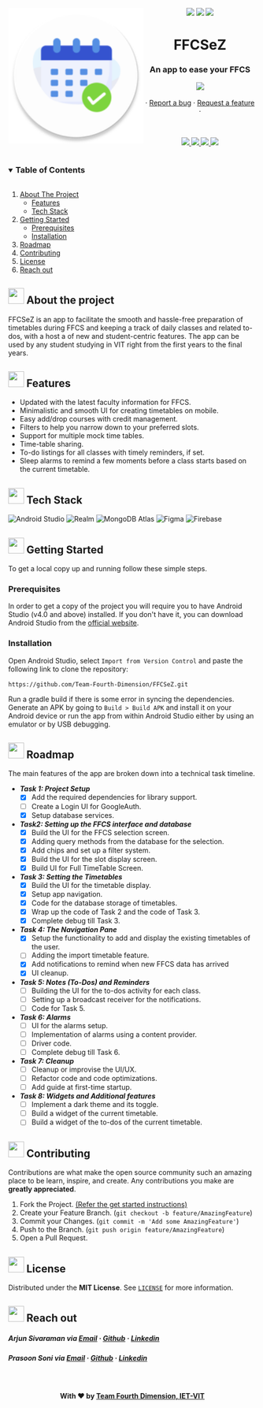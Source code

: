 <p align="center">
  <a href="https://github.com/Team-Fourth-Dimension/FFCSeZ">
    <img align="left" src="images/icon.png" alt="App Icon" width="275" height="275">
  </a>
  
  <p align="center">
    <img src="https://img.shields.io/badge/STATUS-ACITVE-green?style=for-the-badge">
    <img src="https://img.shields.io/badge/Version-1.0-orange?style=for-the-badge">
    <a href="https://github.com/Team-Fourth-Dimension/FFCSeZ/blob/master/LICENSE">
      <img src="https://img.shields.io/github/license/github_username/repo.svg?style=for-the-badge">
    </a>
  </p>  
  
  <h1 align="center">FFCSeZ</h3>
  <h3 align="center">An app to ease your FFCS</h3>
  
  <p align="center">
     <img src="https://img.shields.io/badge/Explore%20the%20docs-%3E%3E-blue?style=for-the-badge&logo=readthedocs">
  </p>
  
   <p align="center">
  ·
  <a href="https://github.com/Team-Fourth-Dimension/FFCSeZ/issues">Report a bug</a>
  ·
  <a href="https://github.com/Team-Fourth-Dimension/FFCSeZ/issues">Request a feature</a>
  ·
  </p>
</p>

<br>

<p align="center">
  <a href="https://github.com/Team-Fourth-Dimension/FFCSeZ/graphs/contributors">
    <img src="https://img.shields.io/github/contributors/Team-Fourth-Dimension/FFCSeZ.svg?style=for-the-badge">
  </a>
  <a href="https://github.com/Team-Fourth-Dimension/FFCSeZ/network/members">
    <img src="https://img.shields.io/github/forks/Team-Fourth-Dimension/FFCSeZ.svg?style=for-the-badge">
  </a>  
  <a href="https://github.com/Team-Fourth-Dimension/FFCSeZ/stargazers">
    <img src="https://img.shields.io/github/stars/Team-Fourth-Dimension/FFCSeZ.svg?style=for-the-badge">
  </a>
  <a href="https://github.com/Team-Fourth-Dimension/FFCSeZ/issues">
    <img src="https://img.shields.io/github/issues/Team-Fourth-Dimension/FFCSeZ.svg?style=for-the-badge">
  </a>
</p>  

<details open="open">
  <summary><h3 style="display: inline-block">Table of Contents</h3></summary>
  <ol>
    <li><a href="#-about-the-project">About The Project</a>
      <ul>
        <li><a href="#-features">Features</a></li>
        <li><a href="#-tech-stack">Tech Stack</a></li>
      </ul>
    </li>
    <li>
      <a href="#-getting-started">Getting Started</a>
      <ul>
        <li><a href="#prerequisites">Prerequisites</a></li>
        <li><a href="#installation">Installation</a></li>
      </ul>
    </li>
    <li><a href="#-roadmap">Roadmap</a></li>
    <li><a href="#-contributing">Contributing</a></li>
    <li><a href="#-license">License</a></li>
    <li><a href="#-reach-out">Reach out</a></li>
  </ol>
</details>


## <img src="https://openclipart.org/download/307315/1538154643.svg" width="32" height="32"> About the project
FFCSeZ is an app to facilitate the smooth and hassle-free preparation of timetables during FFCS and keeping a track of daily classes and related to-dos, with a host a of new and student-centric features. The app can be used by any student studying in VIT right from the first years to the final years.

## <img src="https://noveltypharma.eu/wp-content/uploads/2020/10/icon_novel_ingredients.png" width="32" height="32"> Features
- Updated with the latest faculty information for FFCS.
- Minimalistic and smooth UI for creating timetables on mobile.
- Easy add/drop courses with credit management.
- Filters to help you narrow down to your preferred slots.
- Support for multiple mock time tables.
- Time-table sharing.
- To-do listings for all classes with timely reminders, if set.
- Sleep alarms to remind a few moments before a class starts based on the current timetable.

## <img src="https://techstackapps.com/media/2019/11/TechStackApps-logo-icon.png" width="32" height="32"> Tech Stack
<img src="https://2.bp.blogspot.com/-tzm1twY_ENM/XlCRuI0ZkRI/AAAAAAAAOso/BmNOUANXWxwc5vwslNw3WpjrDlgs9PuwQCLcBGAsYHQ/s1600/pasted%2Bimage%2B0.png" width="40" height="40" alt="Android Studio"> <img src="https://symbols-electrical.getvecta.com/stencil_261/26_mongodb-realm.8095f50267.png" width="36" height="36" alt="Realm"> <img src="https://img.icons8.com/color/452/mongodb.png" width="40" height="40" alt="MongoDB Atlas"> <img src="https://i.pinimg.com/originals/a5/58/b4/a558b426cb8973523f37bbed94cf0f09.png" width="40" height="40" alt="Figma"> <img src="https://img.icons8.com/color/452/firebase.png" width="40" height="40" alt="Firebase">

## <img src="https://cdn.iconscout.com/icon/free/png-512/laptop-user-1-1179329.png" width="32" height="32"> Getting Started
To get a local copy up and running follow these simple steps.
### Prerequisites
In order to get a copy of the project you will require you to have Android Studio (v4.0 and above) installed. If you don't have it, you can download Android Studio from the [official website](https://developer.android.com/studio).
### Installation
Open Android Studio, select `Import from Version Control` and paste the following link to clone the repository:
``` 
https://github.com/Team-Fourth-Dimension/FFCSeZ.git 
```
Run a gradle build if there is some error in syncing the dependencies. Generate an APK by going to `Build > Build APK` and install it on your Android device or run the app from within Android Studio either by using an emulator or by USB debugging.

## <img src="https://image.flaticon.com/icons/png/128/712/712058.png" width="32" height="32"> Roadmap
The main features of the app are broken down into a technical task timeline.

- <strong><em> Task 1: Project Setup </em></strong>
  - [x] Add the required dependencies for library support.
  - [ ] Create a Login UI for GoogleAuth.
  - [x] Setup database services.

- <strong><em> Task2: Setting up the FFCS interface and database </em></strong>
  - [x] Build the UI for the FFCS selection screen.
  - [x] Adding query methods from the database for the selection. 
  - [x] Add chips and set up a filter system.
  - [x] Build the UI for the slot display screen.
  - [x] Build UI for Full TimeTable Screen. 

- <strong><em> Task 3: Setting the Timetables </em></strong>
  - [x] Build the UI for the timetable display.
  - [x] Setup app navigation.
  - [x] Code for the database storage of timetables.
  - [x] Wrap up the code of Task 2 and the code of Task 3.
  - [x] Complete debug till Task 3. 

- <strong><em> Task 4: The Navigation Pane </em></strong>
  - [x] Setup the functionality to add and display the existing timetables of the user.
  - [ ] Adding the import timetable feature.
  - [x] Add notifications to remind when new FFCS data has arrived
  - [x] UI cleanup.

- <strong><em> Task 5: Notes (To-Dos) and Reminders </em></strong>
  - [ ] Building the UI for the to-dos activity for each class.
  - [ ] Setting up a broadcast receiver for the notifications.
  - [ ] Code for Task 5.

- <strong><em> Task 6: Alarms </em></strong>
  - [ ] UI for the alarms setup.
  - [ ] Implementation of alarms using a content provider.
  - [ ] Driver code.
  - [ ] Complete debug till Task 6.

- <strong><em> Task 7: Cleanup </em></strong>
  - [ ] Cleanup or improvise the UI/UX.
  - [ ] Refactor code and code optimizations.
  - [ ] Add guide at first-time startup.

- <strong><em> Task 8: Widgets and Additional features </em></strong>
  - [ ] Implement a dark theme and its toggle.
  - [ ] Build a widget of the current timetable.
  - [ ] Build a widget of the to-dos of the current timetable.

## <img src="https://hpe-developer-portal.s3.amazonaws.com/uploads/media/2020/3/git-icon-1788c-1590702885345.png" width=32 height=32> Contributing
Contributions are what make the open source community such an amazing place to be learn, inspire, and create. Any contributions you make are **greatly appreciated**.

1. Fork the Project. [(Refer the get started instructions)](#-getting-started)
2. Create your Feature Branch. (`git checkout -b feature/AmazingFeature`)
3. Commit your Changes. (`git commit -m 'Add some AmazingFeature'`)
4. Push to the Branch. (`git push origin feature/AmazingFeature`)
5. Open a Pull Request.

## <img src="https://petpat.lv/wp-content/uploads/2018/12/license-icon-27934542-2.png" width=32 height=32> License
Distributed under the **MIT License**. See [`LICENSE`](https://github.com/Team-Fourth-Dimension/FFCSeZ/blob/master/LICENSE) for more information.

## <img src="https://upload.wikimedia.org/wikipedia/commons/thumb/9/93/Google_Contacts_icon.svg/1024px-Google_Contacts_icon.svg.png" width=32 height=32> Reach out
##### Arjun Sivaraman via [Email](mailto:arjun140702@gmail.com) · [Github](https://github.com/1407arjun) · [Linkedin](https://linkedin.com/in/arjun-sivaraman-1407)
##### Prasoon Soni via [Email](mailto:prasoonsoni03@gmail.com) · [Github](https://github.com/prasoonsoni) · [Linkedin](https://www.linkedin.com/in/prasoonsoni)

<br><h4 align="center"> With :heart: by <a href="https://ietvit.tech/" target="_blank">Team Fourth Dimension, IET-VIT</a></h4>



